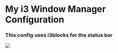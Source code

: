 # My i3 Window Manager Configuration
### This config uses i3blocks for the status bar

![](i3scrot.jpg)
